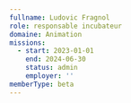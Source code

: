 ```yaml
---
fullname: Ludovic Fragnol
role: responsable incubateur
domaine: Animation
missions:
  - start: 2023-01-01
    end: 2024-06-30
    status: admin
    employer: ''
memberType: beta
---
```

